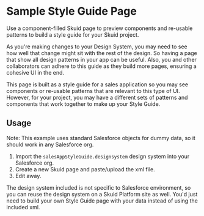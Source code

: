 # Sample Style Guide Page

Use a component-filled Skuid page to preview components and re-usable patterns to build a style guide for your Skuid project.

As you're making changes to your Design System, you may need to see how well that change might sit with the rest of the design. So having a page that show all design patterns in your app can be useful. Also, you and other collaborators can adhere to this guide as they build more pages, ensuring a cohesive UI in the end.

This page is built as a style guide for a sales application so you may see components or re-usable patterns that are relevant to this type of UI. However, for your project, you may have a different sets of patterns and components that work together to make up your Style Guide.

## Usage
Note: This example uses standard Salesforce objects for dummy data, so it should work in any Salesforce org.

1. Import the `salesAppStyleGuide.designsystem` design system into your Salesforce org.
2. Create a new Skuid page and paste/upload the xml file.
3. Edit away.

The design system included is not specific to Salesforce environment, so you can reuse the design system on a Skuid Platform site as well. You'd just need to build your own Style Guide page with your data instead of using the included xml.